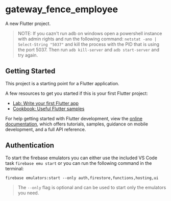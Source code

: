 # gateway_fence_employee

A new Flutter project.

> NOTE: If you cazn't run adb on windows open a powershell instance with admin rights and run the following command: `netstat -ano | Select-String "5037"` and kill the process with the PID that is using the port 5037. Then run `adb kill-server` and `adb start-server` and try again.

## Getting Started

This project is a starting point for a Flutter application.

A few resources to get you started if this is your first Flutter project:

- [Lab: Write your first Flutter app](https://docs.flutter.dev/get-started/codelab)
- [Cookbook: Useful Flutter samples](https://docs.flutter.dev/cookbook)

For help getting started with Flutter development, view the
[online documentation](https://docs.flutter.dev/), which offers tutorials,
samples, guidance on mobile development, and a full API reference.


## Authentication

To start the firebase emulators you can either use the included VS Code task `firebase emu start` or you can run the following command in the terminal: 

```shell
firebase emulators:start --only auth,firestore,functions,hosting,ui
``` 

> The `--only` flag is optional and can be used to start only the emulators you need.
